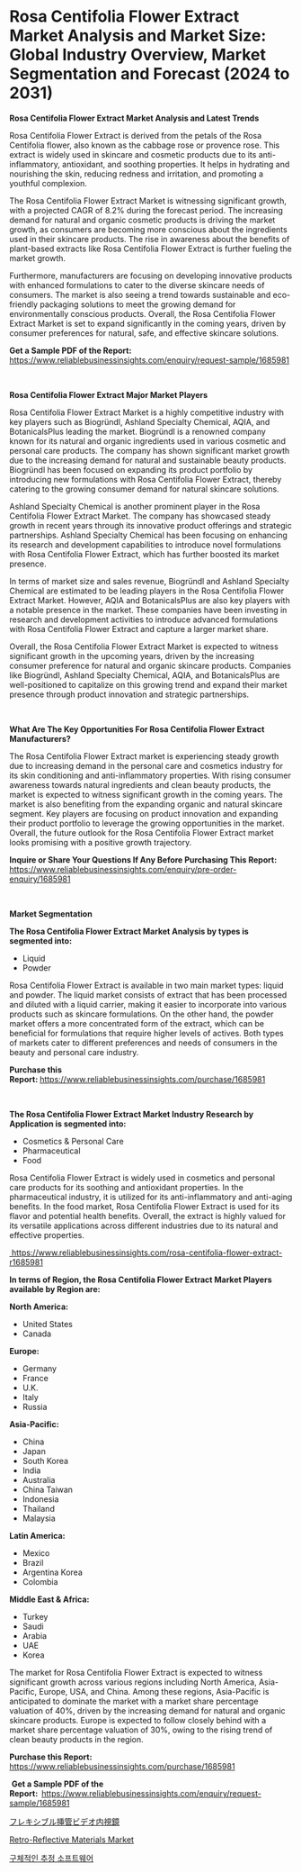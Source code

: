<p><h1>Rosa Centifolia Flower Extract Market Analysis and Market Size: Global Industry Overview, Market Segmentation and Forecast (2024 to 2031)</h1></p><p><strong>Rosa Centifolia Flower Extract Market Analysis and Latest Trends</strong></p>
<p><p>Rosa Centifolia Flower Extract is derived from the petals of the Rosa Centifolia flower, also known as the cabbage rose or provence rose. This extract is widely used in skincare and cosmetic products due to its anti-inflammatory, antioxidant, and soothing properties. It helps in hydrating and nourishing the skin, reducing redness and irritation, and promoting a youthful complexion.</p><p>The Rosa Centifolia Flower Extract Market is witnessing significant growth, with a projected CAGR of 8.2% during the forecast period. The increasing demand for natural and organic cosmetic products is driving the market growth, as consumers are becoming more conscious about the ingredients used in their skincare products. The rise in awareness about the benefits of plant-based extracts like Rosa Centifolia Flower Extract is further fueling the market growth.</p><p>Furthermore, manufacturers are focusing on developing innovative products with enhanced formulations to cater to the diverse skincare needs of consumers. The market is also seeing a trend towards sustainable and eco-friendly packaging solutions to meet the growing demand for environmentally conscious products. Overall, the Rosa Centifolia Flower Extract Market is set to expand significantly in the coming years, driven by consumer preferences for natural, safe, and effective skincare solutions.</p></p>
<p><strong>Get a Sample PDF of the Report:&nbsp;</strong> <a href="https://www.reliablebusinessinsights.com/enquiry/request-sample/1685981">https://www.reliablebusinessinsights.com/enquiry/request-sample/1685981</a></p>
<p>&nbsp;</p>
<p><strong>Rosa Centifolia Flower Extract Major Market Players</strong></p>
<p><p>Rosa Centifolia Flower Extract Market is a highly competitive industry with key players such as Biogründl, Ashland Specialty Chemical, AQIA, and BotanicalsPlus leading the market. Biogründl is a renowned company known for its natural and organic ingredients used in various cosmetic and personal care products. The company has shown significant market growth due to the increasing demand for natural and sustainable beauty products. Biogründl has been focused on expanding its product portfolio by introducing new formulations with Rosa Centifolia Flower Extract, thereby catering to the growing consumer demand for natural skincare solutions.</p><p>Ashland Specialty Chemical is another prominent player in the Rosa Centifolia Flower Extract Market. The company has showcased steady growth in recent years through its innovative product offerings and strategic partnerships. Ashland Specialty Chemical has been focusing on enhancing its research and development capabilities to introduce novel formulations with Rosa Centifolia Flower Extract, which has further boosted its market presence.</p><p>In terms of market size and sales revenue, Biogründl and Ashland Specialty Chemical are estimated to be leading players in the Rosa Centifolia Flower Extract Market. However, AQIA and BotanicalsPlus are also key players with a notable presence in the market. These companies have been investing in research and development activities to introduce advanced formulations with Rosa Centifolia Flower Extract and capture a larger market share.</p><p>Overall, the Rosa Centifolia Flower Extract Market is expected to witness significant growth in the upcoming years, driven by the increasing consumer preference for natural and organic skincare products. Companies like Biogründl, Ashland Specialty Chemical, AQIA, and BotanicalsPlus are well-positioned to capitalize on this growing trend and expand their market presence through product innovation and strategic partnerships.</p></p>
<p>&nbsp;</p>
<p><strong>What Are The Key Opportunities For Rosa Centifolia Flower Extract Manufacturers?</strong></p>
<p><p>The Rosa Centifolia Flower Extract market is experiencing steady growth due to increasing demand in the personal care and cosmetics industry for its skin conditioning and anti-inflammatory properties. With rising consumer awareness towards natural ingredients and clean beauty products, the market is expected to witness significant growth in the coming years. The market is also benefiting from the expanding organic and natural skincare segment. Key players are focusing on product innovation and expanding their product portfolio to leverage the growing opportunities in the market. Overall, the future outlook for the Rosa Centifolia Flower Extract market looks promising with a positive growth trajectory.</p></p>
<p><strong>Inquire or Share Your Questions If Any Before Purchasing This Report:</strong> <a href="https://www.reliablebusinessinsights.com/enquiry/pre-order-enquiry/1685981">https://www.reliablebusinessinsights.com/enquiry/pre-order-enquiry/1685981</a></p>
<p>&nbsp;</p>
<p><strong>Market Segmentation</strong></p>
<p><strong>The Rosa Centifolia Flower Extract Market Analysis by types is segmented into:</strong></p>
<p><ul><li>Liquid</li><li>Powder</li></ul></p>
<p><p>Rosa Centifolia Flower Extract is available in two main market types: liquid and powder. The liquid market consists of extract that has been processed and diluted with a liquid carrier, making it easier to incorporate into various products such as skincare formulations. On the other hand, the powder market offers a more concentrated form of the extract, which can be beneficial for formulations that require higher levels of actives. Both types of markets cater to different preferences and needs of consumers in the beauty and personal care industry.</p></p>
<p><strong>Purchase this Report:&nbsp;</strong><a href="https://www.reliablebusinessinsights.com/purchase/1685981">https://www.reliablebusinessinsights.com/purchase/1685981</a></p>
<p>&nbsp;</p>
<p><strong>The Rosa Centifolia Flower Extract Market Industry Research by Application is segmented into:</strong></p>
<p><ul><li>Cosmetics & Personal Care</li><li>Pharmaceutical</li><li>Food</li></ul></p>
<p><p>Rosa Centifolia Flower Extract is widely used in cosmetics and personal care products for its soothing and antioxidant properties. In the pharmaceutical industry, it is utilized for its anti-inflammatory and anti-aging benefits. In the food market, Rosa Centifolia Flower Extract is used for its flavor and potential health benefits. Overall, the extract is highly valued for its versatile applications across different industries due to its natural and effective properties.</p></p>
<p><a href="https://www.reliablebusinessinsights.com/rosa-centifolia-flower-extract-r1685981">&nbsp;https://www.reliablebusinessinsights.com/rosa-centifolia-flower-extract-r1685981</a></p>
<p><strong>In terms of Region, the Rosa Centifolia Flower Extract Market Players available by Region are:</strong></p>
<p>
    <p> <strong> North America: </strong>
        <ul>
            <li>United States</li>
            <li>Canada</li>
        </ul>
        </p> 
    <p> <strong> Europe: </strong>
        <ul>
            <li>Germany</li>
            <li>France</li>
            <li>U.K.</li>
            <li>Italy</li>
            <li>Russia</li>
        </ul>
        </p> 
    <p> <strong> Asia-Pacific: </strong>
        <ul>
            <li>China</li>
            <li>Japan</li>
            <li>South Korea</li>
            <li>India</li>
            <li>Australia</li>
            <li>China Taiwan</li>
            <li>Indonesia</li>
            <li>Thailand</li>
            <li>Malaysia</li>
        </ul>
        </p> 
    <p> <strong> Latin America: </strong>
        <ul>
            <li>Mexico</li>
            <li>Brazil</li>
            <li>Argentina Korea</li>
            <li>Colombia</li>
        </ul>
        </p> 
    <p> <strong> Middle East & Africa: </strong>
        <ul>
            <li>Turkey</li>
            <li>Saudi</li>
            <li>Arabia</li>
            <li>UAE</li>
            <li>Korea</li>
        </ul>
    </p>
    </p>
<p><p>The market for Rosa Centifolia Flower Extract is expected to witness significant growth across various regions including North America, Asia-Pacific, Europe, USA, and China. Among these regions, Asia-Pacific is anticipated to dominate the market with a market share percentage valuation of 40%, driven by the increasing demand for natural and organic skincare products. Europe is expected to follow closely behind with a market share percentage valuation of 30%, owing to the rising trend of clean beauty products in the region.</p></p>
<p><strong>Purchase this Report: </strong><a href="https://www.reliablebusinessinsights.com/purchase/1685981">https://www.reliablebusinessinsights.com/purchase/1685981</a></p>
<p>&nbsp;<strong>Get a Sample PDF of the Report:&nbsp;&nbsp;</strong><a href="https://www.reliablebusinessinsights.com/enquiry/request-sample/1685981">https://www.reliablebusinessinsights.com/enquiry/request-sample/1685981</a></p>
<p><strong></strong></p>
<p><p><a href="https://github.com/AhmadMann1950/Market-Research-Report-List-2/blob/main/8735613126534.md">フレキシブル挿管ビデオ内視鏡</a></p><p><a href="https://github.com/chabibjrq/Market-Research-Report-List-1/blob/main/retro-reflective-materials-market.md">Retro-Reflective Materials Market</a></p><p><a href="https://github.com/alfitoms13/Market-Research-Report-List-1/blob/main/7445549183761.md">구체적인 추정 소프트웨어</a></p></p>